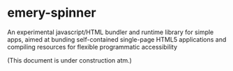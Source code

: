 # emery-spinner
An experimental javascript/HTML bundler and runtime library for simple apps, aimed at bunding self-contained single-page HTML5 applications and compiling resources for flexible programmatic accessibility

(This document is under construction atm.)
